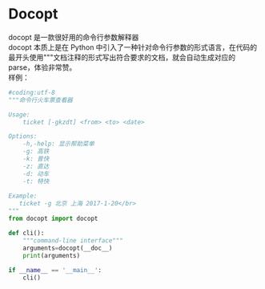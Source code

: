 Docopt
=====
docopt 是一款很好用的命令行参数解释器</br>
docopt 本质上是在 Python 中引入了一种针对命令行参数的形式语言，在代码的最开头使用"""文档注释的形式写出符合要求的文档，就会自动生成对应的parse，体验非常赞。</br>
样例：
```python
#coding:utf-8
"""命令行火车票查看器

Usage:
    ticket [-gkzdt] <from> <to> <date> 

Options:
    -h,-help: 显示帮助菜单
    -g: 高铁
    -k: 普快
    -z: 直达
    -d: 动车
    -t: 特快
  
Example:
   ticket -g 北京 上海 2017-1-20</br>
"""
from docopt import docopt

def cli():
	"""command-line interface"""
	arguments=docopt(__doc__)
	print(arguments)
	
if __name__ == '__main__':
	cli()
	
